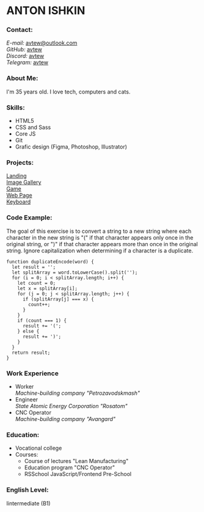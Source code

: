 # ANTON ISHKIN

### Contact:
*E-mail:* avtew@outlook.com  
*GitHub:* [avtew](https://github.com/avtew)  
*Discord:* [avtew](https://discordapp.com/users/963009110461259826)   
*Telegram:* [avtew](https://t.me/avtew)  

### About Me:
I'm 35 years old. I love tech, computers and cats.

### Skills:
* HTML5
* CSS and Sass
* Core JS
* Git
* Grafic design (Figma, Photoshop, Illustrator)

### Projects:
[Landing](https://rolling-scopes-school.github.io/avtew-JSFEPRESCHOOL/portfolio)  
[Image Gallery](https://rolling-scopes-school.github.io/avtew-JSFEPRESCHOOL/image-galery)  
[Game](https://rolling-scopes-school.github.io/avtew-JSFEPRESCHOOL/memory-game)  
[Web Page](https://rolling-scopes-school.github.io/avtew-JSFE2022Q1/shelter/pages/main/)  
[Keyboard](https://avtew.github.io/virtual-keyboard/)  

### Code Example:
The goal of this exercise is to convert a string to a new string where each character in the new string is "(" if that character appears only once in the original string, or ")" if that character appears more than once in the original string. Ignore capitalization when determining if a character is a duplicate.  
```
function duplicateEncode(word) {
  let result = '';
  let splitArray = word.toLowerCase().split('');
  for (i = 0; i < splitArray.length; i++) {
    let count = 0;
    let x = splitArray[i];
    for (j = 0; j < splitArray.length; j++) {
      if (splitArray[j] === x) {
        count++;
      }
    }
    if (count === 1) {
      result += '(';
    } else {
      result += ')';
    }
  }
  return result;
}
```

### Work Experience
* Worker  
*Machine-building company "Petrozavodskmash"*
* Engineer  
*State Atomic Energy Corporation "Rosatom"*
* CNC Operator  
*Machine-building company "Avangard"*

### Education:
* Vocational college 
* Courses:
    * Course of lectures "Lean Manufacturing"
    * Education program "CNC Operator"
    * RSSchool JavaScript/Frontend Pre-School
 
### English Level:
Iintermediate (B1)
